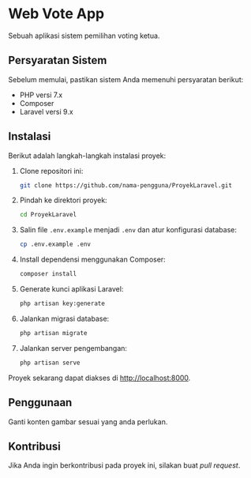 # Web Vote App

Sebuah aplikasi sistem pemilihan voting ketua.

## Persyaratan Sistem

Sebelum memulai, pastikan sistem Anda memenuhi persyaratan berikut:

- PHP versi 7.x
- Composer
- Laravel versi 9.x

## Instalasi

Berikut adalah langkah-langkah instalasi proyek:

1. Clone repositori ini:

    ```bash
    git clone https://github.com/nama-pengguna/ProyekLaravel.git
    ```

2. Pindah ke direktori proyek:

    ```bash
    cd ProyekLaravel
    ```

3. Salin file `.env.example` menjadi `.env` dan atur konfigurasi database:

    ```bash
    cp .env.example .env
    ```

4. Install dependensi menggunakan Composer:

    ```bash
    composer install
    ```

5. Generate kunci aplikasi Laravel:

    ```bash
    php artisan key:generate
    ```

6. Jalankan migrasi database:

    ```bash
    php artisan migrate
    ```

7. Jalankan server pengembangan:

    ```bash
    php artisan serve
    ```

Proyek sekarang dapat diakses di [http://localhost:8000](http://localhost:8000).

## Penggunaan

Ganti konten gambar sesuai yang anda perlukan.


## Kontribusi

Jika Anda ingin berkontribusi pada proyek ini, silakan buat *pull request*.
